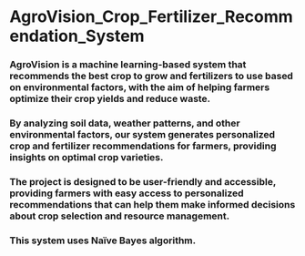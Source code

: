 # AgroVision_Crop_Fertilizer_Recommendation_System
### AgroVision is a machine learning-based system that recommends the best crop to grow and fertilizers to use based on environmental factors, with the aim of helping farmers optimize their crop yields and reduce waste.
### By analyzing soil data, weather patterns, and other environmental factors, our system generates personalized crop and fertilizer recommendations for farmers, providing insights on optimal crop varieties.
### The project is designed to be user-friendly and accessible, providing farmers with easy access to personalized recommendations that can help them make informed decisions about crop selection and resource management. 
###  This  system  uses Naïve Bayes algorithm.
